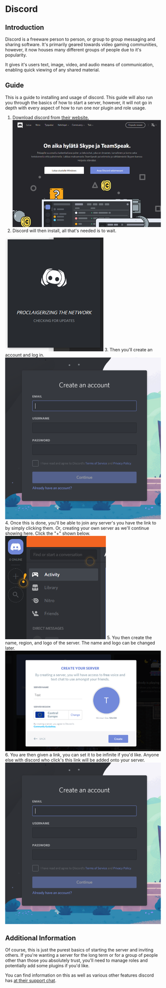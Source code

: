 Discord
========

## Introduction

Discord is a freeware person to person, or group to group messaging and sharing software. It's primarily geared towards video gaming communities, however, it now houses many different groups of people due to it's popularity.

It gives it's users text, image, video, and audio means of communication, enabling quick viewing of any shared material.

## Guide

This is a guide to installing and usage of discord. This guide will also run you through the basics of how to start a server, however, it will not go in depth with every aspect of how to run one nor plugin and role usage.

1. Download discord from [their website.](https://discordapp.com/)
![Discord's website image](https://raw.githubusercontent.com/dart737/discord-markdown/master/imgs/dsdl.PNG)
2. Discord will then install, all that's needed is to wait.

![Discord while installing](https://raw.githubusercontent.com/dart737/discord-markdown/master/imgs/install.PNG)
3. Then you'll create an account and log in.
![Discord sign up page](https://raw.githubusercontent.com/dart737/discord-markdown/master/imgs/sign.PNG)
4. Once this is done, you'll be able to join any server's you have the link to by simply clicking them. Or, creating your own server as we'll continue showing here. Click the "+" shown below.
![Discord add server button](https://raw.githubusercontent.com/dart737/discord-markdown/master/imgs/create.PNG)
5. You then create the name, region, and logo of the server. The name and logo can be changed later.
![Discord's server settings start](https://raw.githubusercontent.com/dart737/discord-markdown/master/imgs/set.PNG)
6. You are then given a link, you can set it to be infinite if you'd like. Anyone else with discord who click's this link will be added onto your server.
![Invite message](https://raw.githubusercontent.com/dart737/discord-markdown/master/imgs/sign.PNG)

## Additional Information
Of course, this is just the purest basics of starting the server and inviting others. If you're wanting a server for the long term or for a group of people other than those you absolutely trust, you'll need to manage roles and potentially add some plugins if you'd like.

You can find information on this as well as various other features discord has [at their support chat](https://support.discordapp.com/hc/en-us/categories/200404378-Server-Setup).
